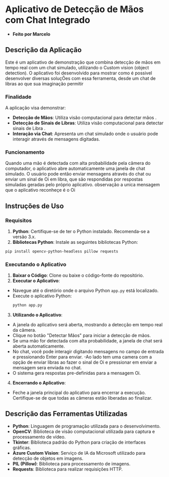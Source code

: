 # Aplicativo de Detecção de Mãos com Chat Integrado
- **Feito por Marcelo**
## Descrição da Aplicação

Este é um aplicativo de demonstração que combina detecção de mãos em tempo real com um chat simulado, utilizando o Custom vision (object detection). O aplicativo foi desenvolvido para mostrar como é possivel desenvolver diversas soluçÕes com essa ferramenta, desde um chat de libras ao que sua imaginação permitir

### Finalidade

A aplicação visa demonstrar:

- **Detecção de Mãos**: Utiliza visão computacional para detectar mãos .
- **Detecção de Sinais de Libras**: Utiliza visão computacional para detectar sinais de Libra .
- **Interação via Chat**: Apresenta um chat simulado onde o usuário pode interagir através de mensagens digitadas.


### Funcionamento

Quando uma mão é detectada com alta probabilidade pela câmera do computador, o aplicativo abre automaticamente uma janela de chat simulado. O usuário pode então enviar mensagens através do chat ou enviar um sinal de Oi em libra, que são respondidas por respostas simuladas geradas pelo próprio aplicativo.
observação a unica mensagem que o aplicativo reconheçe é o Oi

## Instruções de Uso

### Requisitos

1. **Python**: Certifique-se de ter o Python instalado. Recomenda-se a versão 3.x.
2. **Bibliotecas Python**: Instale as seguintes bibliotecas Python:
```bash
pip install opencv-python-headless pillow requests
```

### Executando o Aplicativo

1. **Baixar o Código**: Clone ou baixe o código-fonte do repositório.
2. **Executar o Aplicativo**:
- Navegue até o diretório onde o arquivo Python `app.py` está localizado.
- Execute o aplicativo Python:
  ```bash
  python app.py
  ```
3. **Utilizando o Aplicativo**:
- A janela do aplicativo será aberta, mostrando a detecção em tempo real da câmera.
- Clique no botão "Detectar Mãos" para iniciar a detecção de mãos.
- Se uma mão for detectada com alta probabilidade, a janela de chat será aberta automaticamente.
- No chat, você pode interagir digitando mensagens no campo de entrada e pressionando Enter para enviar.
-Ao lado tem uma camera com a opção de enviar libras ao fazer o sinal de Oi e pressionar em enviar a mensagem sera enviada no chat.
- O sistema gera respostas pre-definidas para a mensagem Oi.

4. **Encerrando o Aplicativo**:
- Feche a janela principal do aplicativo para encerrar a execução. Certifique-se de que todas as câmeras estão liberadas ao finalizar.

## Descrição das Ferramentas Utilizadas

- **Python**: Linguagem de programação utilizada para o desenvolvimento.
- **OpenCV**: Biblioteca de visão computacional utilizada para captura e processamento de vídeo.
- **Tkinter**: Biblioteca padrão do Python para criação de interfaces gráficas.
- **Azure Custom Vision**: Serviço de IA da Microsoft utilizado para detecção de objetos em imagens.
- **PIL (Pillow)**: Biblioteca para processamento de imagens.
- **Requests**: Biblioteca para realizar requisições HTTP.

